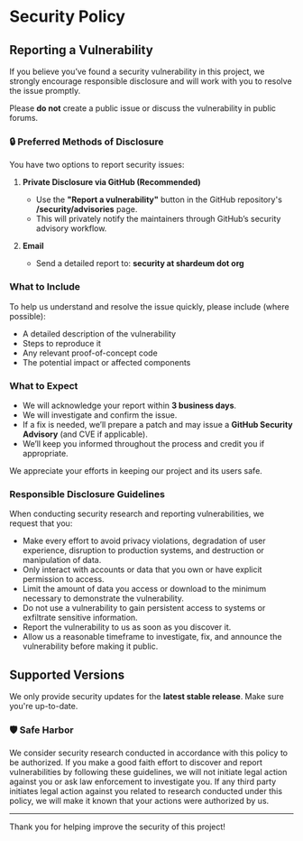 # Security Policy

## Reporting a Vulnerability

If you believe you’ve found a security vulnerability in this project, we strongly encourage responsible disclosure and will work with you to resolve the issue promptly.

Please **do not** create a public issue or discuss the vulnerability in public forums.

### 🔒 Preferred Methods of Disclosure

You have two options to report security issues:

1. **Private Disclosure via GitHub (Recommended)**

   - Use the **"Report a vulnerability"** button in the GitHub repository's **/security/advisories** page.
   - This will privately notify the maintainers through GitHub’s security advisory workflow.

2. **Email**
   - Send a detailed report to: **security at shardeum dot org**

### What to Include

To help us understand and resolve the issue quickly, please include (where possible):

- A detailed description of the vulnerability
- Steps to reproduce it
- Any relevant proof-of-concept code
- The potential impact or affected components

### What to Expect

- We will acknowledge your report within **3 business days**.
- We will investigate and confirm the issue.
- If a fix is needed, we’ll prepare a patch and may issue a **GitHub Security Advisory** (and CVE if applicable).
- We’ll keep you informed throughout the process and credit you if appropriate.

We appreciate your efforts in keeping our project and its users safe.

### Responsible Disclosure Guidelines

When conducting security research and reporting vulnerabilities, we request that you:

- Make every effort to avoid privacy violations, degradation of user experience, disruption to production systems, and destruction or manipulation of data.
- Only interact with accounts or data that you own or have explicit permission to access.
- Limit the amount of data you access or download to the minimum necessary to demonstrate the vulnerability.
- Do not use a vulnerability to gain persistent access to systems or exfiltrate sensitive information.
- Report the vulnerability to us as soon as you discover it.
- Allow us a reasonable timeframe to investigate, fix, and announce the vulnerability before making it public.

## Supported Versions

We only provide security updates for the **latest stable release**. Make sure you're up-to-date.

### 🛡️ Safe Harbor

We consider security research conducted in accordance with this policy to be authorized. If you make a good faith effort to discover and report vulnerabilities by following these guidelines, we will not initiate legal action against you or ask law enforcement to investigate you. If any third party initiates legal action against you related to research conducted under this policy, we will make it known that your actions were authorized by us.

---

Thank you for helping improve the security of this project!
